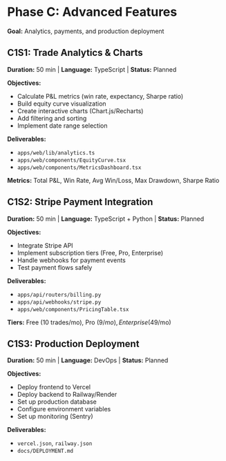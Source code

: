 # Phase C: Advanced Features

**Goal:** Analytics, payments, and production deployment

## C1S1: Trade Analytics & Charts

**Duration:** 50 min | **Language:** TypeScript | **Status:** Planned

**Objectives:**
- Calculate P&L metrics (win rate, expectancy, Sharpe ratio)
- Build equity curve visualization
- Create interactive charts (Chart.js/Recharts)
- Add filtering and sorting
- Implement date range selection

**Deliverables:**
- `apps/web/lib/analytics.ts`
- `apps/web/components/EquityCurve.tsx`
- `apps/web/components/MetricsDashboard.tsx`

**Metrics:** Total P&L, Win Rate, Avg Win/Loss, Max Drawdown, Sharpe Ratio

## C1S2: Stripe Payment Integration

**Duration:** 50 min | **Language:** TypeScript + Python | **Status:** Planned

**Objectives:**
- Integrate Stripe API
- Implement subscription tiers (Free, Pro, Enterprise)
- Handle webhooks for payment events
- Test payment flows safely

**Deliverables:**
- `apps/api/routers/billing.py`
- `apps/api/webhooks/stripe.py`
- `apps/web/components/PricingTable.tsx`

**Tiers:** Free (10 trades/mo), Pro ($9/mo), Enterprise ($49/mo)

## C1S3: Production Deployment

**Duration:** 50 min | **Language:** DevOps | **Status:** Planned

**Objectives:**
- Deploy frontend to Vercel
- Deploy backend to Railway/Render
- Set up production database
- Configure environment variables
- Set up monitoring (Sentry)

**Deliverables:**
- `vercel.json`, `railway.json`
- `docs/DEPLOYMENT.md`
